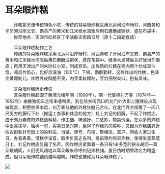 # 耳朵眼炸糕  

&emsp;&emsp;炸糕是天津传统特色小吃，传统的耳朵眼炸糕采用北运河沿岸杨村、河西务和子牙河沿岸文安、霸县产的黄米和江米经水泡涨后用石磨磨成粥状，盛在布袋中。  
&emsp;&emsp;推荐地点：天津市红桥区丁字沽胜灾南路12号（原十二段副食店）  

&emsp;&emsp;耳朵眼炸糕制作工艺  
&emsp;&emsp;传统的耳朵眼炸糕采用北运河沿岸杨村、河西务和子牙河沿岸文安、霸县产的黄米和江米经水泡涨后用石磨磨成粥状，盛在布袋中。经淋水发酵后兑好碱当作面皮；再用天津出产的朱砂红小豆，制成豆馅，加优质的红糖在锅内熬汁炒成豆沙馅，凉后作馅心，包好后温油（130℃）下锅，勤翻勤转，这样炸出的炸糕，色泽金黄爆刺儿，炸糕外皮酥脆不艮，内里柔软糯粘，豆馅细甜爽口，别有风味。  

&emsp;&emsp;耳朵眼炸糕历史传说  
&emsp;&emsp;耳朵眼炸糕起源于晚清光绪年间（1900年），第一代掌柜刘万春（1874年—1962年）由推独鸵车走街串巷叫卖，到在估衣街西口的北门外大街上摆摊设点现做现卖，积攒些资本后，刘万春与他的外甥张魁元合伙，在北门外大街租了一间八尺见方的脚行下处（搬运工办事和休息的地方）挂上刘记的招牌，干起了炸糕店。由于刘万春做的炸糕选料精、作工细、味道好、口感妙，物美价廉。在众多的炸糕中出类拔萃，独树一帜，买卖日见兴隆，赢得了炸糕刘的美称，又因为炸糕店靠近估衣街和针市街上的染料庄、当铺、银号、布铺、鞋帽店。富户、百姓人家过生日、办喜寿事。借糕字谐音，取步步高之吉利，提前预约购买炸糕，使得生意蒸蒸日上，刘记炸糕店显露了名声。因炸糕店紧靠着一条只有1米多宽的狭长胡同—耳朵眼胡同，人们便风趣地以耳朵眼来称呼刘记炸糕铺。虽日伪时期曾改名为增盛成，但耳朵眼炸糕铺则越叫越响。炸糕也被称为耳朵眼炸糕了。  

![](https://raw.gitmirror.com/szqq0512/Pic/main/img/202201212003310.png)  
